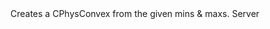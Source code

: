 <function name="BBoxToConvex" parent="physcollide" type="libraryfunc">
	<description>
		Creates a CPhysConvex from the given mins & maxs.
		<added version="0.7"></added>
	</description>
	<realm>Server</realm>
	<args>
		<arg name="mins" type="vector"></arg>
		<arg name="max" type="vector"></arg>
	</args>
	<rets>
		<ret name="" type="CPhysConvex"></ret>
	</rets>
</function>
